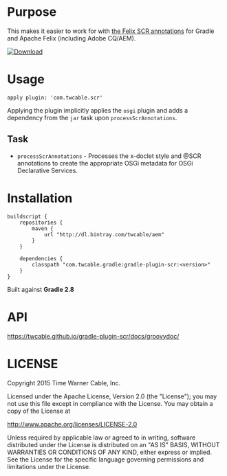 # Purpose #

This makes it easier to work for with
[the Felix SCR annotations](https://felix.apache.org/documentation/subprojects/apache-felix-maven-scr-plugin/scr-annotations.html)
for Gradle and Apache Felix (including Adobe CQ/AEM).

[ ![Download](https://api.bintray.com/packages/twcable/aem/gradle-plugin-scr/images/download.svg) ](https://bintray.com/twcable/aem/gradle-plugin-scr/_latestVersion)

# Usage #

`apply plugin: 'com.twcable.scr'`

Applying the plugin implicitly applies the `osgi` plugin
  and adds a dependency from the `jar` task upon `processScrAnnotations`.

## Task ##

* `processScrAnnotations` - Processes the x-doclet style and @SCR annotations to create
  the appropriate OSGi metadata for OSGi Declarative Services.

# Installation #

```
buildscript {
    repositories {
        maven {
            url "http://dl.bintray.com/twcable/aem"
        }
    }

    dependencies {
        classpath "com.twcable.gradle:gradle-plugin-scr:<version>"
    }
}
```

Built against **Gradle 2.8**

# API #

https://twcable.github.io/gradle-plugin-scr/docs/groovydoc/

# LICENSE

Copyright 2015 Time Warner Cable, Inc.

Licensed under the Apache License, Version 2.0 (the "License"); you may not use this file except in compliance
with the License. You may obtain a copy of the License at

http://www.apache.org/licenses/LICENSE-2.0

Unless required by applicable law or agreed to in writing, software distributed under the License is distributed on
an "AS IS" BASIS, WITHOUT WARRANTIES OR CONDITIONS OF ANY KIND, either express or implied. See the License for
the specific language governing permissions and limitations under the License.
